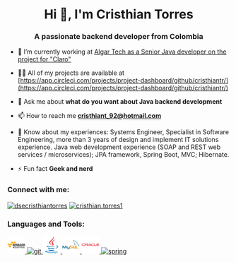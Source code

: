 <h1 align="center">Hi 👋, I'm Cristhian Torres</h1>
<h3 align="center">A passionate backend developer from Colombia</h3>

- 🔭 I’m currently working at [Algar Tech as a Senior Java developer on the project for "Claro"](https://algartech.com/es/)

- 👨‍💻 All of my projects are available at [https://app.circleci.com/projects/project-dashboard/github/cristhiantr/](https://app.circleci.com/projects/project-dashboard/github/cristhiantr/)

- 💬 Ask me about **what do you want about Java backend development**

- 📫 How to reach me **cristhiant_92@hotmail.com**

- 📄 Know about my experiences: Systems Engineer, Specialist in Software Engineering, more than 3 years of design and implement IT solutions experience. Java web development experience (SOAP and REST web services / microservices); JPA framework, Spring Boot, MVC; Hibernate.

- ⚡ Fun fact **Geek and nerd**

<h3 align="left">Connect with me:</h3>
<p align="left">
<a href="https://linkedin.com/in/dsecristhiantorres" target="blank"><img align="center" src="https://raw.githubusercontent.com/rahuldkjain/github-profile-readme-generator/master/src/images/icons/Social/linked-in-alt.svg" alt="dsecristhiantorres" height="30" width="40" /></a>
<a href="https://instagram.com/cristhian.torres1" target="blank"><img align="center" src="https://raw.githubusercontent.com/rahuldkjain/github-profile-readme-generator/master/src/images/icons/Social/instagram.svg" alt="cristhian.torres1" height="30" width="40" /></a>
</p>

<h3 align="left">Languages and Tools:</h3>
<p align="left"> <a href="https://aws.amazon.com" target="_blank"> <img src="https://raw.githubusercontent.com/devicons/devicon/master/icons/amazonwebservices/amazonwebservices-original-wordmark.svg" alt="aws" width="40" height="40"/> </a> <a href="https://git-scm.com/" target="_blank"> <img src="https://www.vectorlogo.zone/logos/git-scm/git-scm-icon.svg" alt="git" width="40" height="40"/> </a> <a href="https://www.java.com" target="_blank"> <img src="https://raw.githubusercontent.com/devicons/devicon/master/icons/java/java-original.svg" alt="java" width="40" height="40"/> </a> <a href="https://www.mysql.com/" target="_blank"> <img src="https://raw.githubusercontent.com/devicons/devicon/master/icons/mysql/mysql-original-wordmark.svg" alt="mysql" width="40" height="40"/> </a> <a href="https://www.oracle.com/" target="_blank"> <img src="https://raw.githubusercontent.com/devicons/devicon/master/icons/oracle/oracle-original.svg" alt="oracle" width="40" height="40"/> </a> <a href="https://spring.io/" target="_blank"> <img src="https://www.vectorlogo.zone/logos/springio/springio-icon.svg" alt="spring" width="40" height="40"/> </a> </p>
